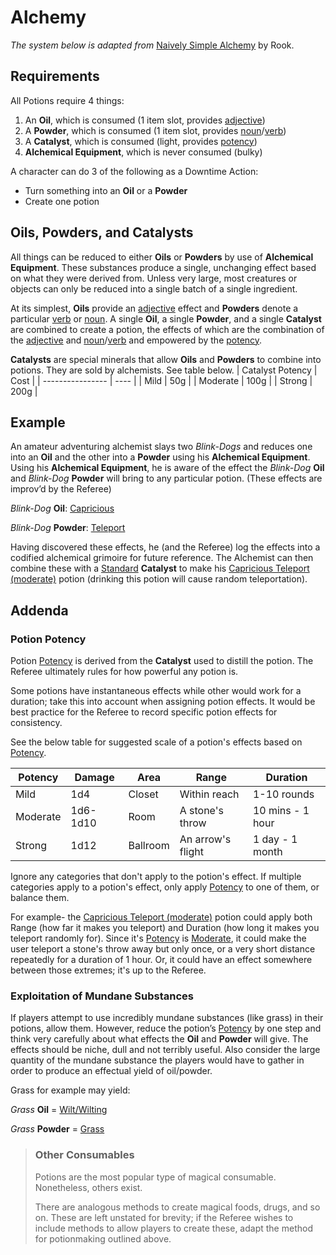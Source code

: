 # Alchemy

_The system below is adapted from_ [Naively Simple Alchemy](https://foreignplanets.blogspot.com/2020/07/naively-simple-alchemy.html) by Rook.

## Requirements

All Potions require 4 things:

1. An **Oil**, which is consumed (1 item slot, provides <ins>adjective</ins>)
2. A **Powder**, which is consumed (1 item slot, provides <ins>noun</ins>/<ins>verb</ins>)
3. A **Catalyst**, which is consumed (light, provides <ins>potency</ins>)
4. **Alchemical Equipment**, which is never consumed (bulky)

A character can do 3 of the following as a Downtime Action:
* Turn something into an **Oil** or a **Powder**
* Create one potion

## Oils, Powders, and Catalysts

All things can be reduced to either **Oils** or **Powders** by use of **Alchemical Equipment**. 
These substances produce a single, unchanging effect based on what they were derived from. Unless very large, most creatures or objects can only be reduced into a single batch of a single ingredient.

At its simplest, **Oils** provide an <ins>adjective</ins> effect and **Powders** denote a particular <ins>verb</ins> or <ins>noun</ins>. 
A single **Oil**, a single **Powder**, and a single **Catalyst** are combined to create a potion, the effects of which are the combination of the <ins>adjective</ins> and <ins>noun</ins>/<ins>verb</ins> and empowered by the <ins>potency</ins>.

**Catalysts** are special minerals that allow **Oils** and **Powders** to combine into potions. They are sold by alchemists. See table below.
| Catalyst Potency | Cost |
| ---------------- | ---- |
| Mild             | 50g  |
| Moderate         | 100g |
| Strong           | 200g |

## Example

An amateur adventuring alchemist slays two _Blink-Dogs_ and reduces one into an **Oil** and the other into a **Powder** using his **Alchemical Equipment**. 
Using his **Alchemical Equipment**, he is aware of the effect the _Blink-Dog_ **Oil** and _Blink-Dog_ **Powder** will bring to any particular potion. (These effects are improv’d by the Referee)

_Blink-Dog_ **Oil**: <ins>Capricious</ins>

_Blink-Dog_ **Powder**: <ins>Teleport</ins>

Having discovered these effects, he (and the Referee) log the effects into a codified alchemical grimoire for future reference. 
The Alchemist can then combine these with a <ins>Standard</ins> **Catalyst** to make his <ins>Capricious Teleport (moderate)</ins> potion (drinking this potion will cause random teleportation).

## Addenda

### Potion Potency

Potion <ins>Potency</ins> is derived from the **Catalyst** used to distill the potion. 
The Referee ultimately rules for how powerful any potion is. 

Some potions have instantaneous effects while other would work for a duration; take this into account when assigning potion effects. 
It would be best practice for the Referee to record specific potion effects for consistency.

See the below table for suggested scale of a potion's effects based on <ins>Potency</ins>. 

| Potency  | Damage   | Area     | Range             | Duration         | 
| -------- | -------- | -------- | ----------------- | ---------------- |
| Mild     | 1d4      | Closet   | Within reach      | 1-10 rounds      |
| Moderate | 1d6-1d10 | Room     | A stone's throw   | 10 mins - 1 hour |
| Strong   | 1d12     | Ballroom | An arrow's flight | 1 day - 1 month  |

Ignore any categories that don't apply to the potion's effect. If multiple categories apply to a potion's effect, only apply <ins>Potency</ins> to one of them, or balance them. 

For example- the <ins>Capricious Teleport (moderate)</ins> potion could apply both Range (how far it makes you teleport) and Duration (how long it makes you teleport randomly for).
Since it's <ins>Potency</ins> is <ins>Moderate</ins>, it could make the user teleport a stone's throw away but only once, or a very short distance repeatedly for a duration of 1 hour. 
Or, it could have an effect somewhere between those extremes; it's up to the Referee.


### Exploitation of Mundane Substances

If players attempt to use incredibly mundane substances (like grass) in their potions, allow them. 
However, reduce the potion’s <ins>Potency</ins> by one step and think very carefully about what effects the **Oil** and **Powder** will give. 
The effects should be niche, dull and not terribly useful.
Also consider the large quantity of the mundane substance the players would have to gather in order to produce an effectual yield of oil/powder. 

Grass for example may yield:

_Grass_ **Oil** = <ins>Wilt/Wilting</ins>

_Grass_ **Powder** = <ins>Grass</ins>

> ### Other Consumables
> Potions are the most popular type of magical consumable. Nonetheless, others exist.
> 
> There are analogous methods to create magical foods, drugs, and so on. These are left unstated for brevity; if the Referee wishes to include methods to allow players to create these, adapt the method for potionmaking outlined above.